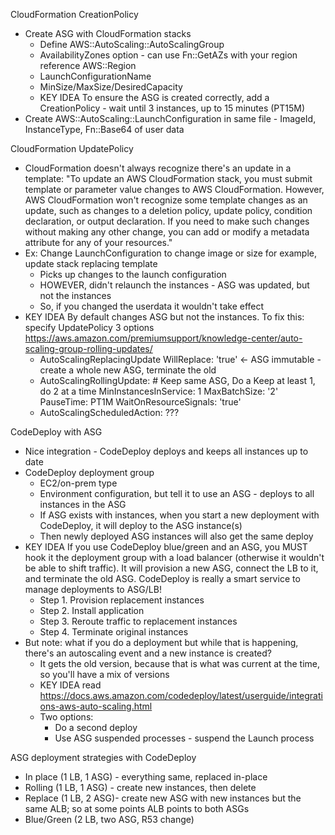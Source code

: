 CloudFormation CreationPolicy
- Create ASG with CloudFormation stacks
  - Define AWS::AutoScaling::AutoScalingGroup
  - AvailabilityZones option - can use Fn::GetAZs with your region reference AWS::Region
  - LaunchConfigurationName
  - MinSize/MaxSize/DesiredCapacity
  - KEY IDEA To ensure the ASG is created correctly, add a CreationPolicy - wait until 3 instances, up to 15 minutes (PT15M)
- Create AWS::AutoScaling::LaunchConfiguration in same file - ImageId, InstanceType, Fn::Base64 of user data 

CloudFormation UpdatePolicy
- CloudFormation doesn't always recognize there's an update in a template: "To update an AWS CloudFormation stack, you must submit template or parameter value changes to AWS CloudFormation. However, AWS CloudFormation won't recognize some template changes as an update, such as changes to a deletion policy, update policy, condition declaration, or output declaration. If you need to make such changes without making any other change, you can add or modify a metadata attribute for any of your resources."
- Ex: Change LaunchConfiguration to change image or size for example, update stack replacing template
  - Picks up changes to the launch configuration
  - HOWEVER, didn't relaunch the instances - ASG was updated, but not the instances
  - So, if you changed the userdata it wouldn't take effect
- KEY IDEA By default changes ASG but not the instances. To fix this: specify UpdatePolicy 3 options https://aws.amazon.com/premiumsupport/knowledge-center/auto-scaling-group-rolling-updates/
  - AutoScalingReplacingUpdate
      WillReplace: 'true' <- ASG immutable - create a whole new ASG, terminate the old 
  - AutoScalingRollingUpdate:  # Keep same ASG, Do a Keep at least 1, do 2 at a time
      MinInstancesInService: 1
	  MaxBatchSize: '2'
	  PauseTime: PT1M
	  WaitOnResourceSignals: 'true'
  - AutoScalingScheduledAction:             ???

CodeDeploy with ASG
- Nice integration - CodeDeploy deploys and keeps all instances up to date
- CodeDeploy deployment group
  - EC2/on-prem type
  - Environment configuration, but tell it to use an ASG - deploys to all instances in the ASG
  - If ASG exists with instances, when you start a new deployment with CodeDeploy, it will deploy to the ASG instance(s)
  - Then newly deployed ASG instances will also get the same deploy
- KEY IDEA If you use CodeDeploy blue/green and an ASG, you MUST hook it the deployment group with a load balancer (otherwise it wouldn't be able to shift traffic). It will provision a new ASG, connect the LB to it, and terminate the old ASG. CodeDeploy is really a smart service to manage deployments to ASG/LB!
  - Step 1. Provision replacement instances
  - Step 2. Install application
  - Step 3. Reroute traffic to replacement instances
  - Step 4. Terminate original instances
- But note: what if you do a deployment but while that is happening, there's an autoscaling event and a new instance is created?
  - It gets the old version, because that is what was current at the time, so you'll have a mix of versions
  - KEY IDEA read https://docs.aws.amazon.com/codedeploy/latest/userguide/integrations-aws-auto-scaling.html
  - Two options:
    - Do a second deploy
	- Use ASG suspended processes - suspend the Launch process

ASG deployment strategies with CodeDeploy
- In place (1 LB, 1 ASG) - everything same, replaced in-place
- Rolling (1 LB, 1 ASG) - create new instances, then delete
- Replace (1 LB, 2 ASG)- create new ASG with new instances but the same ALB; so at some points ALB points to both ASGs
- Blue/Green (2 LB, two ASG, R53 change)
